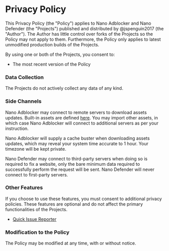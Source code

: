 # Privacy Policy

This Privacy Policy (the "Policy") applies to Nano Adblocker and Nano Defender
(the "Projects") published and distributed by @jspenguin2017 (the "Author").
The Author has little control over forks of the Projects so the Policy may
not apply to them. Furthermore, the Policy only applies to latest unmodified
production builds of the Projects.

By using one or both of the Projects, you consent to:
- The most recent version of the Policy

### Data Collection

The Projects do not actively collect any data of any kind.

### Side Channels

Nano Adblocker may connect to remote servers to download assets updates.
Built-in assets are defined
[here](https://github.com/NanoAdblocker/NanoCore2/blob/master/src/assets.json).
You may import other assets, in which case Nano Adblocker will connect to
additional servers as per your instruction.

Nano Adblocker will supply a cache buster when downloading assets updates,
which may reveal your system time accurate to 1 hour. Your timezone will be
kept private.

Nano Defender may connect to third-party servers when doing so is required to
fix a website, only the bare minimum data required to successfully perform the
request will be sent. Nano Defender will never connect to first-party servers.

### Other Features

If you choose to use these features, you must consent to additional privacy
policies. These features are optional and do not affect the primary
functionalities of the Projects.

- [Quick Issue Reporter](https://github.com/jspenguin2017/uBlockProtector/blob/master/notes/issue-reporter.MD)

### Modification to the Policy

The Policy may be modified at any time, with or without notice.
